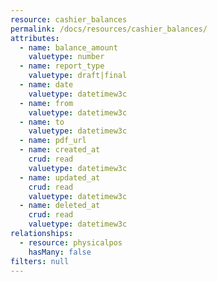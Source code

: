 ```yaml
---
resource: cashier_balances
permalink: /docs/resources/cashier_balances/
attributes:
  - name: balance_amount
    valuetype: number
  - name: report_type
    valuetype: draft|final
  - name: date
    valuetype: datetimew3c
  - name: from
    valuetype: datetimew3c
  - name: to
    valuetype: datetimew3c
  - name: pdf_url
  - name: created_at
    crud: read
    valuetype: datetimew3c
  - name: updated_at
    crud: read
    valuetype: datetimew3c
  - name: deleted_at
    crud: read
    valuetype: datetimew3c
relationships:
  - resource: physicalpos
    hasMany: false
filters: null
---
```

